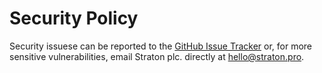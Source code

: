 # Security Policy

Security issuese can be reported to the [GitHub Issue Tracker](https://github.com/StratonPro/Weather-IVM/issues)
or, for more sensitive vulnerabilities, email Straton plc. directly at <hello@straton.pro>.
